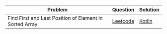 | Problem                                                 | Question                                                                                          | Solution                    |
| ------------------------------------------------------- | ------------------------------------------------------------------------------------------------- | --------------------------- |
| Find First and Last Position of Element in Sorted Array | [Leetcode](https://leetcode.com/problemsfind-first-and-last-position-of-element-in-sorted-array/) | [Kotlin](../leetcode/34.kt) |